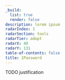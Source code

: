 ```yaml
---
_build:
  list: true
  render: false
description: lorem ipsum
radarIndex: 1
radarSection: tools
radarTier: adopt
radarX: 40
radarY: 131
table-of-contents: false
title: 1Password
---
```


TODO justification
